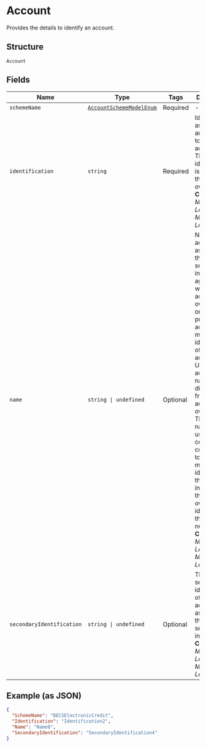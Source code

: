 
# Account

Provides the details to identify an account.

## Structure

`Account`

## Fields

| Name | Type | Tags | Description |
|  --- | --- | --- | --- |
| `schemeName` | [`AccountSchemeModelEnum`](../../doc/models/account-scheme-model-enum.md) | Required | - |
| `identification` | `string` | Required | Identification assigned by an institution to identify an account. This identification is known by the account owner.<br>**Constraints**: *Minimum Length*: `1`, *Maximum Length*: `34` |
| `name` | `string \| undefined` | Optional | Name of the account, as assigned by the account servicing institution, in agreement with the account owner in order to provide an additional means of identification of the account. Usage: The account name is different from the account owner name. The account name is used in certain user communities to provide a means of identifying the account, in addition to the account owner's identity and the account number.<br>**Constraints**: *Minimum Length*: `1`, *Maximum Length*: `70` |
| `secondaryIdentification` | `string \| undefined` | Optional | This is secondary identification of the account, as assigned by the account servicing institution.<br>**Constraints**: *Minimum Length*: `1`, *Maximum Length*: `34` |

## Example (as JSON)

```json
{
  "SchemeName": "BECSElectronicCredit",
  "Identification": "Identification2",
  "Name": "Name8",
  "SecondaryIdentification": "SecondaryIdentification4"
}
```

